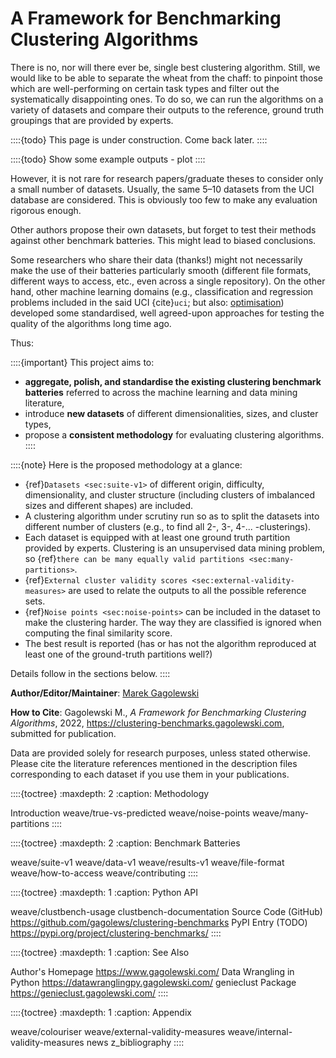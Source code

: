 A Framework for Benchmarking Clustering Algorithms
==================================================

<!--
::::{epigraph}
**Genie finds meaningful clusters and is fast even on large data sets.**
::::
-->

<!--
.. image:: _static/img/genie_toy_example.png
    :class: img-right-align-always
    :alt: Genie
    :width: 128px
-->

There is no, nor will there ever be, single best clustering algorithm.
Still, we would like to be able to separate the wheat from the chaff:
to pinpoint those which are well-performing on certain task types
and filter out the systematically disappointing ones.
To do so, we can run the algorithms on a variety of datasets
and compare their outputs to the reference, ground truth groupings
that are provided by experts.


::::{todo}
This page is under construction. Come back later.
::::

::::{todo}
Show some example outputs - plot
::::

However, it is not rare for research papers/graduate theses to consider
only a small number of datasets. Usually, the same 5–10 datasets from
the UCI database are considered.
This is obviously too few to make any evaluation rigorous enough.

Other authors propose their own datasets, but forget to test their methods
against other benchmark batteries. This might lead to biased conclusions.

Some researchers who share their data (thanks!) might not necessarily
make the use of their batteries particularly smooth
(different file formats, different ways to access, etc.,
even across a single repository).
On the other hand, other machine learning domains
(e.g., classification and regression problems included in the said UCI
{cite}`uci`; but also: [optimisation](https://en.wikipedia.org/wiki/Test_functions_for_optimization))
developed some standardised, well agreed-upon approaches for testing
the quality of the algorithms long time ago.

Thus:

::::{important}
This project aims to:

* **aggregate, polish, and standardise the existing clustering
    benchmark batteries** referred to across the machine learning
    and data mining literature,
* introduce **new datasets** of different dimensionalities,
    sizes, and cluster types,
* propose a **consistent methodology** for evaluating clustering
    algorithms.
::::


::::{note}
Here is the proposed methodology at a glance:

* {ref}`Datasets <sec:suite-v1>` of different origin,
    difficulty, dimensionality, and cluster structure (including clusters
    of imbalanced sizes and different shapes) are included.
* A clustering algorithm under scrutiny run so as to split the datasets into
    different number of clusters (e.g., to find all 2-, 3-, 4-... -clusterings).
* Each dataset is equipped with at least one ground truth partition
    provided by experts. Clustering is an unsupervised data mining problem, so
    {ref}`there can be many equally valid partitions <sec:many-partitions>`.
* {ref}`External cluster validity scores <sec:external-validity-measures>`
    are used to relate the outputs to all the possible reference sets.
* {ref}`Noise points <sec:noise-points>` can be included in the dataset
    to make the clustering harder. The way they are classified
    is ignored when computing the final similarity score.
* The best result is reported (has or has not the algorithm
    reproduced at least one of the ground-truth partitions well?)

Details follow in the sections below.
::::



**Author/Editor/Maintainer**:
[Marek Gagolewski](https://www.gagolewski.com)

**How to Cite**:
Gagolewski M., *A Framework for Benchmarking Clustering Algorithms*, 2022,
<https://clustering-benchmarks.gagolewski.com>, submitted for publication.

Data are provided solely for research purposes, unless stated otherwise.
Please cite the literature references mentioned in the description files
corresponding to each dataset if you use them in your publications.




::::{toctree}
:maxdepth: 2
:caption: Methodology

Introduction <self>
weave/true-vs-predicted
weave/noise-points
weave/many-partitions
::::


::::{toctree}
:maxdepth: 2
:caption: Benchmark Batteries

weave/suite-v1
weave/data-v1
weave/results-v1
weave/file-format
weave/how-to-access
weave/contributing
::::

::::{toctree}
:maxdepth: 1
:caption: Python API

weave/clustbench-usage
clustbench-documentation
Source Code (GitHub) <https://github.com/gagolews/clustering-benchmarks>
PyPI Entry (TODO) <https://pypi.org/project/clustering-benchmarks/>
::::


::::{toctree}
:maxdepth: 1
:caption: See Also

Author's Homepage <https://www.gagolewski.com/>
Data Wrangling in Python <https://datawranglingpy.gagolewski.com/>
genieclust Package <https://genieclust.gagolewski.com/>
::::


::::{toctree}
:maxdepth: 1
:caption: Appendix

weave/colouriser
weave/external-validity-measures
weave/internal-validity-measures
news
z_bibliography
::::
